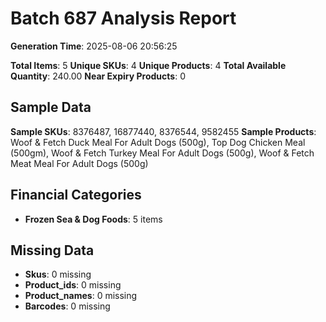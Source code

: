 # Batch 687 Analysis Report

**Generation Time**: 2025-08-06 20:56:25

**Total Items**: 5
**Unique SKUs**: 4
**Unique Products**: 4
**Total Available Quantity**: 240.00
**Near Expiry Products**: 0

## Sample Data
**Sample SKUs**: 8376487, 16877440, 8376544, 9582455
**Sample Products**: Woof & Fetch Duck Meal For Adult Dogs (500g), Top Dog Chicken Meal (500gm), Woof & Fetch Turkey Meal For Adult Dogs (500g), Woof & Fetch Meat Meal For Adult Dogs (500g)

## Financial Categories
- **Frozen Sea & Dog Foods**: 5 items

## Missing Data
- **Skus**: 0 missing
- **Product_ids**: 0 missing
- **Product_names**: 0 missing
- **Barcodes**: 0 missing
